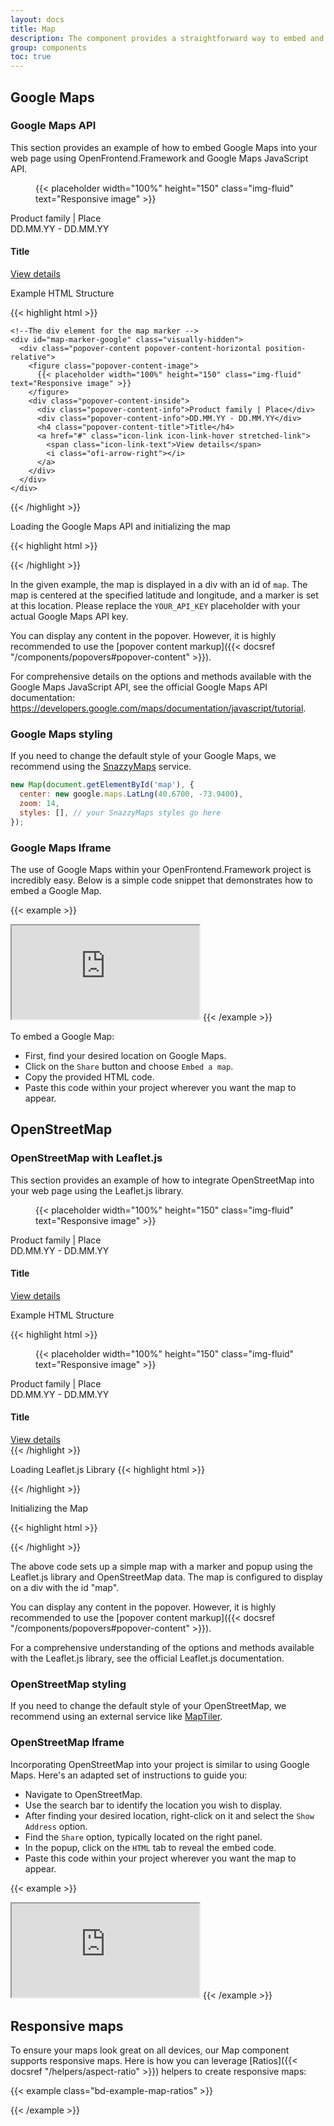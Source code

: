 ```yaml
---
layout: docs
title: Map
description: The component provides a straightforward way to embed and display interactive Google Maps and OpenStreetMap directly into your project.
group: components
toc: true
---
```


## Google Maps

### Google Maps API

This section provides an example of how to embed Google Maps into your web page using OpenFrontend.Framework and Google Maps JavaScript API.

<div class="bd-example">
  <div class="aspect aspect-16x9">
    <div id="map" class="overflow-hidden"></div>
  </div>

  <div id="map-marker-google" class="visually-hidden">
    <div class="popover-content popover-content-horizontal position-relative">
      <figure class="popover-content-image">
        {{< placeholder width="100%" height="150" class="img-fluid" text="Responsive image" >}}
      </figure>
      <div class="popover-content-inside">
        <div class="popover-content-info">Product family | Place</div>
        <div class="popover-content-info">DD.MM.YY - DD.MM.YY</div>
        <h4 class="popover-content-title">Title</h4>
        <a href="#" class="icon-link icon-link-hover stretched-link">
          <span class="icon-link-text">View details</span>
          <i class="ofi-arrow-right"></i>
        </a>
      </div>
    </div>
  </div>

  <script>
    (g=>{var h,a,k,p="The Google Maps JavaScript API",c="google",l="importLibrary",q="__ib__",m=document,b=window;b=b[c]||(b[c]={});var d=b.maps||(b.maps={}),r=new Set,e=new URLSearchParams,u=()=>h||(h=new Promise(async(f,n)=>{await (a=m.createElement("script"));e.set("libraries",[...r]+"");for(k in g)e.set(k.replace(/[A-Z]/g,t=>"_"+t[0].toLowerCase()),g[k]);e.set("callback",c+".maps."+q);a.src=`https://maps.${c}apis.com/maps/api/js?`+e;d[q]=f;a.onerror=()=>h=n(Error(p+" could not load."));a.nonce=m.querySelector("script[nonce]")?.nonce||"";m.head.append(a)}));d[l]?console.warn(p+" only loads once. Ignoring:",g):d[l]=(f,...n)=>r.add(f)&&u().then(()=>d[l](f,...n))})({
      key: "{{< param "google_maps_api_key" >}}",
      v: "weekly",
      // Use the 'v' parameter to indicate the version to use (weekly, beta, alpha, etc.).
      // Add other bootstrap parameters as needed, using camel case.
    });
  </script>

  <script>
    let map

    async function initMap() {
      const { Map, InfoWindow } = await google.maps.importLibrary('maps');
      const { Marker } = await google.maps.importLibrary("marker");

      const position = {
        lat: 47.41340,
        lng: 9.34799,
      };

      map = new Map(document.getElementById('map'), {
        center: position,
        zoom: 14,
      });

      const infowindow = new InfoWindow({
        content: document.getElementById('map-marker-google').children[0],
        ariaLabel: "TSO AG",
      });

      const marker = new Marker({
        position: position,
        map: map,
        title: 'TSO AG',
      });

      marker.addListener("click", () => {
        infowindow.open({
          anchor: marker,
          map,
        });
      });
    }

    initMap()
  </script>
</div>

Example HTML Structure

{{< highlight html >}}
  <div>
    <!--The div element for the map -->
    <div class="aspect aspect-16x9">
      <div id="map" class="overflow-hidden"></div>
    </div>

    <!--The div element for the map marker -->
    <div id="map-marker-google" class="visually-hidden">
      <div class="popover-content popover-content-horizontal position-relative">
        <figure class="popover-content-image">
          {{< placeholder width="100%" height="150" class="img-fluid" text="Responsive image" >}}
        </figure>
        <div class="popover-content-inside">
          <div class="popover-content-info">Product family | Place</div>
          <div class="popover-content-info">DD.MM.YY - DD.MM.YY</div>
          <h4 class="popover-content-title">Title</h4>
          <a href="#" class="icon-link icon-link-hover stretched-link">
            <span class="icon-link-text">View details</span>
            <i class="ofi-arrow-right"></i>
          </a>
        </div>
      </div>
    </div>
  </div>
{{< /highlight >}}

Loading the Google Maps API and initializing the map

{{< highlight html >}}

<script>
  (g=>{var h,a,k,p="The Google Maps JavaScript API",c="google",l="importLibrary",q="__ib__",m=document,b=window;b=b[c]||(b[c]={});var d=b.maps||(b.maps={}),r=new Set,e=new URLSearchParams,u=()=>h||(h=new Promise(async(f,n)=>{await (a=m.createElement("script"));e.set("libraries",[...r]+"");for(k in g)e.set(k.replace(/[A-Z]/g,t=>"_"+t[0].toLowerCase()),g[k]);e.set("callback",c+".maps."+q);a.src=`https://maps.${c}apis.com/maps/api/js?`+e;d[q]=f;a.onerror=()=>h=n(Error(p+" could not load."));a.nonce=m.querySelector("script[nonce]")?.nonce||"";m.head.append(a)}));d[l]?console.warn(p+" only loads once. Ignoring:",g):d[l]=(f,...n)=>r.add(f)&&u().then(()=>d[l](f,...n))})({
    key: "YOUR_API_KEY",
    v: "weekly",
    // Use the 'v' parameter to indicate the version to use (weekly, beta, alpha, etc.).
    // Add other bootstrap parameters as needed, using camel case.
  });
</script>

<script>
  let map

  async function initMap() {
    const { Map, InfoWindow } = await google.maps.importLibrary('maps');
    const { Marker } = await google.maps.importLibrary("marker");

    const position = {
      lat: 47.41340,
      lng: 9.34799,
    };

    map = new Map(document.getElementById('map'), {
      center: position,
      zoom: 14,
    });

    const infowindow = new InfoWindow({
      content: document.getElementById('map-marker-google').children[0],
      ariaLabel: "TSO AG",
    });

    const marker = new Marker({
      position: position,
      map: map,
      title: 'TSO AG',
    });

    marker.addListener("click", () => {
      infowindow.open({
        anchor: marker,
        map,
      });
    });
  }

  initMap()
</script>

{{< /highlight >}}

In the given example, the map is displayed in a div with an id of `map`. The map is centered at the specified latitude and longitude, and a marker is set at this location. Please replace the `YOUR_API_KEY` placeholder with your actual Google Maps API key.

You can display any content in the popover. However, it is highly recommended to use the [popover content markup]({{< docsref "/components/popovers#popover-content" >}}).

For comprehensive details on the options and methods available with the Google Maps JavaScript API, see the official Google Maps API documentation: https://developers.google.com/maps/documentation/javascript/tutorial.

### Google Maps styling

If you need to change the default style of your Google Maps, we recommend using the [SnazzyMaps](https://snazzymaps.com/) service.

```js
new Map(document.getElementById('map'), {
  center: new google.maps.LatLng(40.6700, -73.9400),
  zoom: 14,
  styles: [], // your SnazzyMaps styles go here
});
```

### Google Maps Iframe

The use of Google Maps within your OpenFrontend.Framework project is incredibly easy. Below is a simple code snippet that demonstrates how to embed a Google Map.

{{< example >}}
<iframe class="w-100 aspect aspect-16x9" src="https://maps.google.com/maps?hl=en&amp;q=TSO%20AG%2C%20F%C3%BCrstenlandstrasse%2053%2C%209000%20St.Gallen&amp;t=&amp;z=13&amp;iwloc=B&amp;output=embed" allowfullscreen="" loading="lazy" referrerpolicy="no-referrer-when-downgrade"></iframe>
{{< /example >}}

To embed a Google Map:

- First, find your desired location on Google Maps.
- Click on the `Share` button and choose `Embed a map`.
- Copy the provided HTML code.
- Paste this code within your project wherever you want the map to appear.

## OpenStreetMap

### OpenStreetMap with Leaflet.js

This section provides an example of how to integrate OpenStreetMap into your web page using the Leaflet.js library.

<div class="bd-example">
  <div class="aspect aspect-16x9">
    <div id="mapOpenStreetMap" class="overflow-hidden"></div>
  </div>

  <div id="map-marker-osm" class="visually-hidden">
    <div class="popover-content popover-content-horizontal position-relative">
      <figure class="popover-content-image">
        {{< placeholder width="100%" height="150" class="img-fluid" text="Responsive image" >}}
      </figure>
      <div class="popover-content-inside">
        <div class="popover-content-info">Product family | Place</div>
        <div class="popover-content-info">DD.MM.YY - DD.MM.YY</div>
        <h4 class="popover-content-title">Title</h4>
        <a href="#" class="icon-link icon-link-hover stretched-link">
          <span class="icon-link-text">View details</span>
          <i class="ofi-arrow-right"></i>
        </a>
      </div>
    </div>
  </div>

   <link rel="stylesheet" href="https://unpkg.com/leaflet@1.9.4/dist/leaflet.css"
     integrity="sha256-p4NxAoJBhIIN+hmNHrzRCf9tD/miZyoHS5obTRR9BMY="
     crossorigin=""/>

   <!-- Make sure you put this AFTER Leaflet's CSS -->
   <script src="https://unpkg.com/leaflet@1.9.4/dist/leaflet.js"
     integrity="sha256-20nQCchB9co0qIjJZRGuk2/Z9VM+kNiyxNV1lvTlZBo="
     crossorigin=""></script>

  <script>
  {
    const position = [47.41340, 9.34799];

    let map = L.map('mapOpenStreetMap', {
      zoomControl: false
    }).setView(position, 13);

     L.tileLayer('https://{s}.tile.openstreetmap.org/{z}/{x}/{y}.png', {
          maxZoom: 19,
          attribution: '&copy; <a href="https://www.openstreetmap.org/copyright">OpenStreetMap</a> contributors'
      }).addTo(map);

      L.control.zoom({
           position: 'bottomright'
      }).addTo(map);

     L.marker(position).addTo(map)
          .bindPopup(document.getElementById('map-marker-osm').children[0], { minWidth: 360, maxWidth: 360 });
  }
  </script>
</div>

Example HTML Structure

{{< highlight html >}}
<div>
  <!--The div element for the map -->
  <div class="aspect aspect-16x9">
    <div id="map" class="overflow-hidden"></div>
  </div>

  <!--The div element for the map marker -->
  <div id="map-marker-osm" class="visually-hidden">
    <div class="popover-content popover-content-horizontal position-relative">
      <figure class="popover-content-image">
        {{< placeholder width="100%" height="150" class="img-fluid" text="Responsive image" >}}
      </figure>
      <div class="popover-content-inside">
        <div class="popover-content-info">Product family | Place</div>
        <div class="popover-content-info">DD.MM.YY - DD.MM.YY</div>
        <h4 class="popover-content-title">Title</h4>
        <a href="#" class="icon-link icon-link-hover stretched-link">
          <span class="icon-link-text">View details</span>
          <i class="ofi-arrow-right"></i>
        </a>
      </div>
    </div>
  </div>
</div>
{{< /highlight >}}

Loading Leaflet.js Library
{{< highlight html >}}
<link rel="stylesheet" href="https://unpkg.com/leaflet@1.9.4/dist/leaflet.css"
 integrity="sha256-p4NxAoJBhIIN+hmNHrzRCf9tD/miZyoHS5obTRR9BMY="
 crossorigin=""/>

<!-- Make sure you put this AFTER Leaflet's CSS -->
<script src="https://unpkg.com/leaflet@1.9.4/dist/leaflet.js"
 integrity="sha256-20nQCchB9co0qIjJZRGuk2/Z9VM+kNiyxNV1lvTlZBo="
 crossorigin=""></script>
{{< /highlight >}}

Initializing the Map

{{< highlight html >}}
<script>
{
  const position = [47.41340, 9.34799];

  let map = L.map('map', {
    zoomControl: false
  }).setView(position, 13);

  L.tileLayer('https://{s}.tile.openstreetmap.org/{z}/{x}/{y}.png', {
    maxZoom: 19,
    attribution: '&copy; <a href="https://www.openstreetmap.org/copyright">OpenStreetMap</a> contributors'
  }).addTo(map);

  L.control.zoom({
    position: 'bottomright'
  }).addTo(map);

  L.marker(position).addTo(map)
    .bindPopup(document.getElementById('map-marker-osm').children[0], { minWidth: 360, maxWidth: 360 });
}
</script>
{{< /highlight >}}

The above code sets up a simple map with a marker and popup using the Leaflet.js library and OpenStreetMap data. The map is configured to display on a div with the id "map".

You can display any content in the popover. However, it is highly recommended to use the [popover content markup]({{< docsref "/components/popovers#popover-content" >}}).

For a comprehensive understanding of the options and methods available with the Leaflet.js library, see the official Leaflet.js documentation.

### OpenStreetMap styling

If you need to change the default style of your OpenStreetMap, we recommend using an external service like [MapTiler](https://www.maptiler.com/maps/openstreetmap/).

### OpenStreetMap Iframe

Incorporating OpenStreetMap into your project is similar to using Google Maps. Here's an adapted set of instructions to guide you:

- Navigate to OpenStreetMap.
- Use the search bar to identify the location you wish to display.
- After finding your desired location, right-click on it and select the `Show Address` option.
- Find the `Share` option, typically located on the right panel.
- In the popup, click on the `HTML` tab to reveal the embed code.
- Paste this code within your project wherever you want the map to appear.

{{< example >}}
<iframe class="w-100 aspect aspect-16x9" src="https://www.openstreetmap.org/export/embed.html?bbox=9.311041831970217%2C47.39439835079049%2C9.384942054748537%2C47.432383951962365&amp;layer=mapnik&amp;marker=47.413394576333644%2C9.347991943359375" loading="lazy"></iframe>
{{< /example >}}

## Responsive maps

To ensure your maps look great on all devices, our Map component supports responsive maps. Here is how you can leverage [Ratios]({{< docsref "/helpers/aspect-ratio" >}}) helpers to create responsive maps:

{{< example class="bd-example-map-ratios" >}}
<div class="aspect aspect-1x1">
  <div id="map1" class="overflow-hidden"></div>
</div>

<div class="aspect aspect-4x3">
  <div id="map2" class="overflow-hidden"></div>
</div>

<div class="aspect aspect-16x9">
  <div id="map3" class="overflow-hidden"></div>
</div>

<div class="aspect aspect-21x9">
  <div id="map4" class="overflow-hidden"></div>
</div>

<script>
  // Generate Google Maps to #map1 and #map2
  async function initGoogleMap(id) {
    const { Map, InfoWindow } = await google.maps.importLibrary('maps');
    const { Marker } = await google.maps.importLibrary("marker");

    const position = {
      lat: 47.41340,
      lng: 9.34799,
    };

    const map = new Map(document.getElementById(id), {
      center: position,
      zoom: 14,
    });

    const infowindow = new InfoWindow({
      content: '<b>TSO AG</b><br>Fürstenlandstrasse 53<br>9000 St.Gallen',
      ariaLabel: "TSO AG",
    });

    const marker = new Marker({
      position: position,
      map: map,
      title: 'TSO AG',
    });

    marker.addListener("click", () => {
      infowindow.open({
        anchor: marker,
        map,
      });
    });
  }

  initGoogleMap('map1');
  initGoogleMap('map2');

  // Generate OpenStreetMap to #map3 and #map4
  function initOpenStreetMap(id) {
    const position = [47.41340, 9.34799];

    let map = L.map(id, {
      zoomControl: false
    }).setView(position, 13);

    L.tileLayer('https://{s}.tile.openstreetmap.org/{z}/{x}/{y}.png', {
      maxZoom: 19,
      attribution: '&copy; <a href="https://www.openstreetmap.org/copyright">OpenStreetMap</a> contributors'
    }).addTo(map);

    L.control.zoom({
      position: 'bottomright'
    }).addTo(map);

    L.marker(position).addTo(map)
      .bindPopup("<b>TSO AG</b><br>Fürstenlandstrasse 53<br>9000 St.Gallen");
  }

  initOpenStreetMap('map3');
  initOpenStreetMap('map4');
</script>
{{< /example >}}
